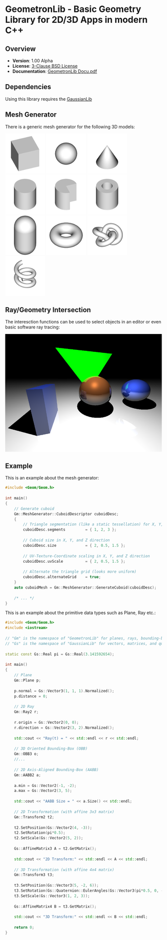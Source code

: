 GeometronLib - Basic Geometry Library for 2D/3D Apps in modern C++
==================================================================

Overview
--------

- **Version**: 1.00 Alpha
- **License**: [3-Clause BSD License](https://github.com/LukasBanana/GaussianLib/blob/master/LICENSE.txt)
- **Documentation**: [GeometronLib Docu.pdf](https://github.com/LukasBanana/GeometronLib/blob/master/docu/GeometronLib%20Docu.pdf)


Dependencies
------------

Using this library requires the [GaussianLib](https://github.com/LukasBanana/GaussianLib)


Mesh Generator
--------------

There is a generic mesh generator for the following 3D models:

![Cuboid](docu/images/mesh/cuboid.png)
![Ellipsoid](docu/images/mesh/ellipsoid.png)
![Cone](docu/images/mesh/cone.png)
![Cylinder](docu/images/mesh/cylinder.png)
![Pie](docu/images/mesh/pie.png)
![Pipe](docu/images/mesh/pipe.png)
![Capsule](docu/images/mesh/capsule.png)
![Torus](docu/images/mesh/torus.png)
![TorusKnot](docu/images/mesh/torusknot.png)
![Spiral](docu/images/mesh/spiral.png)


Ray/Geometry Intersection
-------------------------

The interesction functions can be used to select objects in an editor or even basic software ray tracing:

<p align="center"><img src="docu/images/raytracing.png"/></p>


Example
-------

This is an example about the mesh generator:
```cpp
#include <Geom/Geom.h>

int main()
{
    // Generate cuboid
    Gm::MeshGenerator::CuboidDescriptor cuboidDesc;
    {
        // Triangle segmentation (like a static tessellation) for X, Y, and Z axis
        cuboidDesc.segments         = { 1, 2, 3 };

        // Cuboid size in X, Y, and Z direction
        cuboidDesc.size             = { 2, 0.5, 1.5 };

        // UV-Texture-Coordinate scaling in X, Y, and Z direction
        cuboidDesc.uvScale          = { 2, 0.5, 1.5 };

        // Alternate the triangle grid (looks more uniform)
        cuboidDesc.alternateGrid    = true;
    }
    auto cuboidMesh = Gm::MeshGenerator::GenerateCuboid(cuboidDesc);

    /* ... */
}
```

This is an example about the primitive data types such as Plane, Ray etc.:
```cpp
#include <Geom/Geom.h>
#include <iostream>

// "Gm" is the namespace of "GeometronLib" for planes, rays, bounding-boxes, transformations, etc.
// "Gs" is the namespace of "GaussianLib" for vectors, matrices, and quaternions

static const Gs::Real pi = Gs::Real(3.141592654);

int main()
{
    // Plane
    Gm::Plane p;

    p.normal = Gs::Vector3(1, 1, 1).Normalized();
    p.distance = 0;

    // 2D Ray
    Gm::Ray2 r;

    r.origin = Gs::Vector2(0, 0);
    r.direction = Gs::Vector2(3, 2).Normalized();

    std::cout << "Ray(t) = " << std::endl << r << std::endl;

    // 3D Oriented Bounding-Box (OBB)
    Gm::OBB3 o;
    //...

    // 2D Axis-Aligned Bounding-Box (AABB)
    Gm::AABB2 a;

    a.min = Gs::Vector2(-1, -2);
    a.max = Gs::Vector2(3, 5);

    std::cout << "AABB Size = " << a.Size() << std::endl;

    // 2D Transformation (with affine 3x3 matrix)
    Gm::Transform2 t2;

    t2.SetPosition(Gs::Vector2(4, -3));
    t2.SetRotation(pi*0.5);
    t2.SetScale(Gs::Vector2(5, 2));

    Gs::AffineMatrix3 A = t2.GetMatrix();

    std::cout << "2D Transform:" << std::endl << A << std::endl;

    // 3D Transformation (with affine 4x4 matrix)
    Gm::Transform3 t3;

    t3.SetPosition(Gs::Vector3(5, -2, 6));
    t3.SetRotation(Gs::Quaternion::EulerAngles(Gs::Vector3(pi*0.5, 0, -pi*0.25)));
    t3.SetScale(Gs::Vector3(1, 2, 3));

    Gs::AffineMatrix4 B = t3.GetMatrix();

    std::cout << "3D Transform:" << std::endl << B << std::endl;

    return 0;
}
```


